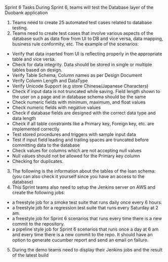 

Sprint 6 Tasks
During Sprint 6, teams will test the Database layer of the Duobank
application

1. Teams need to create 25 automated test cases related to database testing.
2. Teams need to create test cases that involve various aspects of the database
such as data flow from UI to DB and vice versa, data mapping, business rule
conformity, etc.
The example of the scenarios:
- Verify that data inserted from UI is reflecting properly in the
appropriate table and vice versa.
- Check for data integrity. Data should be stored in single or multiple
tables based on design. 
- Verify Table Schema, Column names as per Design Document 
- Verify Column Length and DataType 
- Verify Unicode Support (e.g store Chinese/Japanese Characters)
- Check if input data is not truncated while saving. Field length shown to the user 
on a page and in database schema should be the same 
- Check numeric fields with minimum, maximum, and float values 
- Check numeric fields with negative values 
- Check if database fields are designed with the correct data type and data length 
- Check if all table constraints like a Primary key, Foreign key, etc. are implemented
correctly 
- Test stored procedures and triggers with sample input data 
- Test if input field leading and trailing spaces are truncated before committing data 
to the database 
- Check values for columns which are not accepting null values 
- Null values should not be allowed for the Primary key column 
- Checking for duplicates.

3. The following is the information about the tables of the loan schema: (you
can also check it yourself since you have an access to the database)
4. This Sprint teams also need to setup the Jenkins server on AWS and create
the following jobs:
- a freestyle job for a smoke test suite that runs daily once every 6 hours. 
- a freestyle job for a regression test suite that runs every Saturday at 2 am. 
- a freestyle job for Sprint 6 scenarios that runs every time there is a
new commit to the repository. 
- a pipeline style job for Sprint 6 scenarios that runs once a day at 6 am
and every time there is a new commit to the repo. It should have an
option to generate cucumber report and send an email on failure.

5. During the demo teams need to display their Jenkins jobs and the result of
the latest build